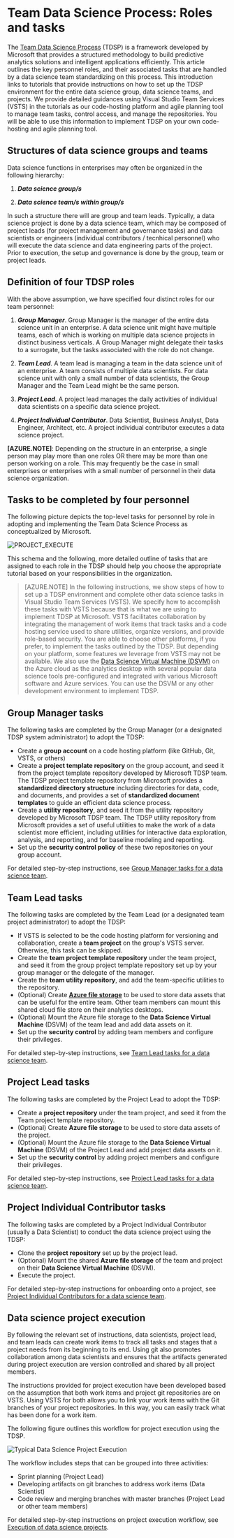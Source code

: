  <properties
	pageTitle="Team Data Science Process: components, roles and tasks"
	description="An outline of the key components, personel roles, and associated tasks for a data science team."  
	services="machine-learning"
	documentationCenter=""
	authors="bradsev"
	manager="jhubbard"
	editor="cgronlun" />

<tags
	ms.service="machine-learning"
	ms.workload="data-services"
	ms.tgt_pltfrm="na"
	ms.devlang="na"
	ms.topic="article"
	ms.date="09/20/2016"
	ms.author="bradsev;hangzh;"/>

# Team Data Science Process: Roles and tasks

The [Team Data Science Process](README.md) (TDSP) is a framework developed by Microsoft that provides a 
structured methodology to build predictive analytics solutions and intelligent applications efficiently. 
This article outlines the key personnel roles, and their associated tasks that are handled by a data science team standardizing on this process. 
This introduction links to tutorials that provide instructions on how to set up the TDSP environment for the entire data science group, data science teams, and projects. 
We provide detailed guidances using Visual Studio Team Services (VSTS) in the tutorials as our code-hosting platform and agile planning tool to manage team tasks, control access, and manage the repositories. 
You will be able to use this information to implement TDSP on your own code-hosting and agile planning tool. 

## Structures of data science groups and teams
Data science functions in enterprises may often be organized in the following hierarchy:

1. ***Data science group/s***

2. ***Data science team/s within group/s***

In such a structure there will are group and team leads. Typically, a data science project is done by a data science team, which may be composed of project leads (for project management and governance tasks) and data scientists or engineers (individual contributors / tecnhical personnel) who will execute the data science and data engineering parts of the project. Prior to execution, the setup and governance is done by the group, team or project leads.

## Definition of four TDSP roles
With the above assumption, we have specified four distinct roles for our team personnel:

1. ***Group Manager***. Group Manager is the manager of the entire data science unit in an enterprise. A data science unit might have multiple teams, each of which is working on multiple data science projects in distinct business verticals. A Group Manager might delegate their tasks to a surrogate, but the tasks associated with the role do not change.

2. ***Team Lead***. A team lead is managing a team in the data science unit of an enterprise. A team consists of multiple data scientists. For data science unit with only a small number of data scientists, the Group Manager and the Team Lead might be the same person.

3. ***Project Lead***. A project lead manages the daily activities of individual data scientists on a specific data science project.

4. ***Project Individual Contributor***. Data Scientist, Business Analyst, Data Engineer, Architect, etc. A project individual contributor executes a data science project. 


**[AZURE.NOTE]**: Depending on the structure in an enterprise, a single person may play more than one roles OR there may be more than one person working on a role. This may frequently be the case in small enterprises or enterprises with a small number of personnel in their data science organization.

## Tasks to be completed by four personnel

The following picture depicts the top-level tasks for personnel by role in adopting and implementing the Team Data Science Process as conceptualized by Microsoft. 

![PROJECT_EXECUTE](./media/overview-components-roles-tasks/overview-tdsp-top-level.png)

This schema and the following, more detailed outline of tasks that are assigned to each role in the TDSP should help you choose the appropriate tutorial based on your responsibilities in the organization.

>[AZURE.NOTE] In the following instructions, we show steps of how to set up a TDSP environment and complete other data science tasks in Visual Studio Team Services (VSTS). We specify how to accomplish these tasks with VSTS because that is what we are using to implement TDSP at Microsoft. VSTS facilitates collaboration by integrating the management of work items that track tasks and a code hosting service used to share utilities, organize versions, and provide role-based security. You are able to choose other platforms, if you prefer, to implement the tasks outlined by the TDSP. But depending on your platform, some features we leverage from VSTS may not be available. 
We also use the [Data Science Virtual Machine (DSVM)](http://aka.ms/dsvm) on the Azure cloud as the analytics desktop with several popular data science tools pre-configured and integrated with various Microsoft software and Azure services. You can use the DSVM or any other development environment to implement TDSP. 


## Group Manager tasks

The following tasks are completed by the Group Manager (or a designated TDSP system administrator) to adopt the TDSP:

- Create a **group account** on a code hosting platform (like GitHub, Git, VSTS, or others)
- Create a **project template repository** on the group account, and seed it from the project template repository developed by Microsoft TDSP team. The TDSP project template repository from Microsoft provides a **standardized directory structure** including directories for data, code, and documents, and provides a set of **standardized document templates** to guide an efficient data science process. 
- Create a **utility repository**, and seed it from the utility repository developed by Microsoft TDSP team. The TDSP utility repository from Microsoft provides a set of useful utilities to make the work of a data scientist more efficient, including utilities for interactive data exploration, analysis, and reporting, and for baseline modeling and reporting.
- Set up the **security control policy** of these two repositories on your group account.  

For detailed step-by-step instructions, see [Group Manager tasks for a data science team](group-manager-tasks.md). 


## Team Lead tasks

The following tasks are completed by the Team Lead (or a designated team project administrator) to adopt the TDSP:

- If VSTS is selected to be the code hosting platform for versioning and collaboration, create a **team project** on the group's VSTS server. Otherwise, this task can be skipped.
- Create the **team project template repository** under the team project, and seed it from the group project template repository set up by your group manager or the delegate of the manager. 
- Create the **team utility repository**, and add the team-specific utilities to the repository. 
- (Optional) Create **[Azure file storage](https://azure.microsoft.com/services/storage/files/)** to be used to store data assets that can be useful for the entire team. Other team members can mount this shared cloud file store on their analytics desktops.
- (Optional) Mount the Azure file storage to the **Data Science Virtual Machine** (DSVM) of the team lead and add data assets on it.
- Set up the **security control** by adding team members and configure their privileges. 

For detailed step-by-step instructions, see [Team Lead tasks for a data science team](team-lead-tasks.md).  


## Project Lead tasks

The following tasks are completed by the Project Lead to adopt the TDSP:

- Create a **project repository** under the team project, and seed it from the Team project template repository. 
- (Optional) Create **Azure file storage** to be used to store data assets of the project. 
- (Optional) Mount the Azure file storage to the **Data Science Virtual Machine** (DSVM) of the Project Lead and add project data assets on it.
- Set up the **security control** by adding project members and configure their privileges. 

For detailed step-by-step instructions, see [Project Lead tasks for a data science team](project-lead-tasks.md). 

## Project Individual Contributor tasks

The following tasks are completed by a Project Individual Contributor (usually a Data Scientist) to conduct the data science project using the TDSP:

- Clone the **project repository** set up by the project lead. 
- (Optional) Mount the shared **Azure file storage** of the team and project on their **Data Science Virtual Machine** (DSVM).
- Execute the project. 

 
For detailed step-by-step instructions for onboarding onto a project, see [Project Individual Contributors for a data science team](project-ic-tasks.md). 


## Data science project execution
 
By following the relevant set of instructions, data scientists, project lead, and team leads can create work items to track all tasks and stages that a project needs from its beginning to its end. Using git also promotes collaboration among data scientists and ensures that the artifacts generated during project execution are version controlled and shared by all project members.

The instructions provided for project execution have been developed based on the assumption that both work items and project git repositories are on VSTS. Using VSTS for both allows you to link your work items with the Git branches of your project repositories. In this way, you can easily track what has been done for a work item. 

The following figure outlines this workflow for project execution using the TDSP.

![Typical Data Science Project Execution](./media/overview-components-roles-tasks/overview-project-execute.png)

The workflow includes steps that can be grouped into three activities:

- Sprint planning (Project Lead)
- Developing artifacts on git branches to address work items (Data Scientist)
- Code review and merging branches with master branches (Project Lead or other team members)

For detailed step-by-step instructions on project execution workflow, see [Execution of data science projects](project-execution.md).
